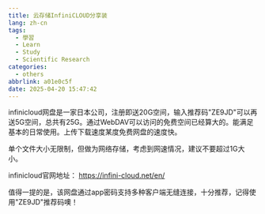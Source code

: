 ```yaml
---
title: 云存储InfiniCLOUD分享装
lang: zh-cn
tags:
  - 學習
  - Learn
  - Study
  - Scientific Research
categories:
  - others
abbrlink: a01e0c5f
date: 2025-04-20 15:47:42
---
```


infinicloud网盘是一家日本公司，注册即送20G空间，输入推荐码"ZE9JD"可以再送5G空间，总共有25G。通过WebDAV可以访问的免费空间已经算大的。能满足基本的日常使用。上传下载速度某度免费网盘的速度快。
<!--more-->
单个文件大小无限制，但做为网络存储，考虑到网速情况，建议不要超过1G大小。

infinicloud官网地址：
https://infini-cloud.net/en/

值得一提的是，该网盘通过app密码支持多种客户端无缝连接，十分推荐，记得使用"ZE9JD"推荐码噢！
